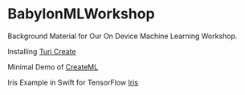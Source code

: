 # BabylonMLWorkshop
Background Material for Our On Device Machine Learning Workshop.

Installing [Turi Create](./TuriCreate/Setup.md)

Minimal Demo of [CreateML](./CreateML/Setup.md)

Iris Example in Swift for TensorFlow [Iris](./SwiftForTensorFlow/Iris/README.md)

